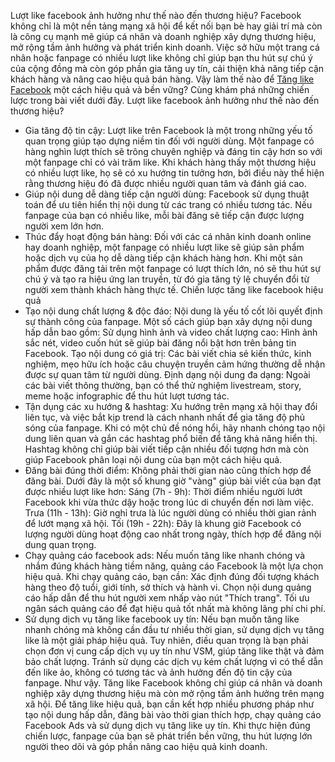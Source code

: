 Lượt like facebook ảnh hưởng như thế nào đến thương hiệu?
Facebook không chỉ là một nền tảng mạng xã hội để kết nối bạn bè hay giải trí mà còn là công cụ mạnh mẽ giúp cá nhân và doanh nghiệp xây dựng thương hiệu, mở rộng tầm ảnh hưởng và phát triển kinh doanh. Việc sở hữu một trang cá nhân hoặc fanpage có nhiều lượt like không chỉ giúp bạn thu hút sự chú ý của cộng đồng mà còn góp phần gia tăng uy tín, cải thiện khả năng tiếp cận khách hàng và nâng cao hiệu quả bán hàng. Vậy làm thế nào để [Tăng like Facebook](https://app.vsm.vn/facebook/like-facebook) một cách hiệu quả và bền vững? Cùng khám phá những chiến lược trong bài viết dưới đây.
Lượt like facebook ảnh hưởng như thế nào đến thương hiệu?
- Gia tăng độ tin cậy: Lượt like trên Facebook là một trong những yếu tố quan trọng giúp tạo dựng niềm tin đối với người dùng. Một fanpage có hàng nghìn lượt thích sẽ trông chuyên nghiệp và đáng tin cậy hơn so với một fanpage chỉ có vài trăm like. Khi khách hàng thấy một thương hiệu có nhiều lượt like, họ sẽ có xu hướng tin tưởng hơn, bởi điều này thể hiện rằng thương hiệu đó đã được nhiều người quan tâm và đánh giá cao.
- Giúp nội dung dễ dàng tiếp cận người dùng: Facebook sử dụng thuật toán để ưu tiên hiển thị nội dung từ các trang có nhiều tương tác. Nếu fanpage của bạn có nhiều like, mỗi bài đăng sẽ tiếp cận được lượng người xem lớn hơn.
- Thúc đẩy hoạt động bán hàng: Đối với các cá nhân kinh doanh online hay doanh nghiệp, một fanpage có nhiều lượt like sẽ giúp sản phẩm hoặc dịch vụ của họ dễ dàng tiếp cận khách hàng hơn. Khi một sản phẩm được đăng tải trên một fanpage có lượt thích lớn, nó sẽ thu hút sự chú ý và tạo ra hiệu ứng lan truyền, từ đó gia tăng tỷ lệ chuyển đổi từ người xem thành khách hàng thực tế.
Chiến lược tăng like facebook hiệu quả
- Tạo nội dung chất lượng & độc đáo: Nội dung là yếu tố cốt lõi quyết định sự thành công của fanpage. Một số cách giúp bạn xây dựng nội dung hấp dẫn bao gồm:
Sử dụng hình ảnh và video chất lượng cao: Hình ảnh sắc nét, video cuốn hút sẽ giúp bài đăng nổi bật hơn trên bảng tin Facebook.
Tạo nội dung có giá trị: Các bài viết chia sẻ kiến thức, kinh nghiệm, mẹo hữu ích hoặc câu chuyện truyền cảm hứng thường dễ nhận được sự quan tâm từ người dùng.
Định dạng nội dung đa dạng: Ngoài các bài viết thông thường, bạn có thể thử nghiệm livestream, story, meme hoặc infographic để thu hút lượt tương tác.
- Tận dụng các xu hướng & hashtag: Xu hướng trên mạng xã hội thay đổi liên tục, và việc bắt kịp trend là cách nhanh nhất để gia tăng độ phủ sóng của fanpage. Khi có một chủ đề nóng hổi, hãy nhanh chóng tạo nội dung liên quan và gắn các hashtag phổ biến để tăng khả năng hiển thị. Hashtag không chỉ giúp bài viết tiếp cận nhiều đối tượng hơn mà còn giúp Facebook phân loại nội dung của bạn một cách hiệu quả.
- Đăng bài đúng thời điểm: Không phải thời gian nào cũng thích hợp để đăng bài. Dưới đây là một số khung giờ "vàng" giúp bài viết của bạn đạt được nhiều lượt like hơn:
Sáng (7h - 9h): Thời điểm nhiều người lướt Facebook khi vừa thức dậy hoặc trong lúc di chuyển đến nơi làm việc.
Trưa (11h - 13h): Giờ nghỉ trưa là lúc người dùng có nhiều thời gian rảnh để lướt mạng xã hội.
Tối (19h - 22h): Đây là khung giờ Facebook có lượng người dùng hoạt động cao nhất trong ngày, thích hợp để đăng nội dung quan trọng.
- Chạy quảng cáo facebook ads: Nếu muốn tăng like nhanh chóng và nhắm đúng khách hàng tiềm năng, quảng cáo Facebook là một lựa chọn hiệu quả. Khi chạy quảng cáo, bạn cần:
Xác định đúng đối tượng khách hàng theo độ tuổi, giới tính, sở thích và hành vi.
Chọn nội dung quảng cáo hấp dẫn để thu hút người xem nhấp vào nút "Thích trang".
Tối ưu ngân sách quảng cáo để đạt hiệu quả tốt nhất mà không lãng phí chi phí.
- Sử dụng dịch vụ tăng like facebook uy tín: Nếu bạn muốn tăng like nhanh chóng mà không cần đầu tư nhiều thời gian, sử dụng dịch vụ tăng like là một giải pháp hiệu quả. Tuy nhiên, điều quan trọng là bạn phải chọn đơn vị cung cấp dịch vụ uy tín như VSM, giúp tăng like thật và đảm bảo chất lượng. Tránh sử dụng các dịch vụ kém chất lượng vì có thể dẫn đến like ảo, không có tương tác và ảnh hưởng đến độ tin cậy của fanpage.
Như vậy. Tăng like Facebook không chỉ giúp cá nhân và doanh nghiệp xây dựng thương hiệu mà còn mở rộng tầm ảnh hưởng trên mạng xã hội. Để tăng like hiệu quả, bạn cần kết hợp nhiều phương pháp như tạo nội dung hấp dẫn, đăng bài vào thời gian thích hợp, chạy quảng cáo Facebook Ads và sử dụng dịch vụ tăng like uy tín. Khi thực hiện đúng chiến lược, fanpage của bạn sẽ phát triển bền vững, thu hút lượng lớn người theo dõi và góp phần nâng cao hiệu quả kinh doanh.
